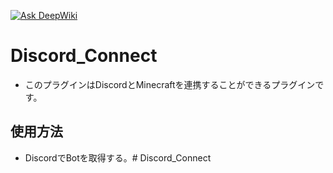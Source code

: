 [![Ask DeepWiki](https://deepwiki.com/badge.svg)](https://deepwiki.com/snowsan0113/Discord_Connect)

# Discord_Connect
* このプラグインはDiscordとMinecraftを連携することができるプラグインです。

## 使用方法
* DiscordでBotを取得する。# Discord_Connect
